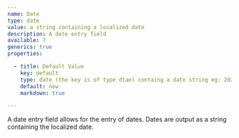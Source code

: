 ```yaml
---
name: Date
type: date
value: a string containing a localized date
description: A date entry field
available: 7
generics: true
properties:

  - title: Default Value
    key: default
    type: date (the key is of type dtae) containg a date string eg: 2023-07-09T12:27:13Z)
    default: now
    markdown: true

---
```


A date entry field allows for the entry of dates. Dates are output as a string containing the localized date.
